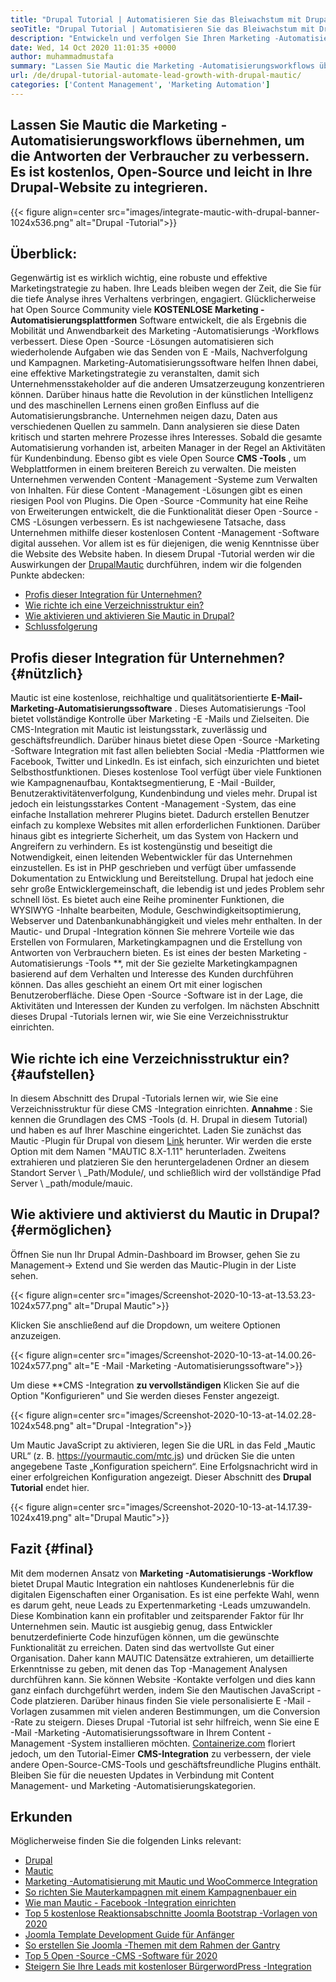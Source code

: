 ```yaml
---
title: "Drupal Tutorial | Automatisieren Sie das Bleiwachstum mit Drupal & Mautic '" 
seoTitle: "Drupal Tutorial | Automatisieren Sie das Bleiwachstum mit Drupal & Mautic" 
description: "Entwickeln und verfolgen Sie Ihren Marketing -Automatisierungs -Workflow mit Hilfe der Drupal -Mautischen Integration. Befolgen Sie dieses Drupal -Tutorial, um die Integrationsschritte zu erlernen." 
date: Wed, 14 Oct 2020 11:01:35 +0000
author: muhammadmustafa
summary: "Lassen Sie Mautic die Marketing -Automatisierungsworkflows übernehmen, um die Antworten der Verbraucher zu verbessern. Es ist kostenlos, Open-Source und leicht in Ihre Drupal-Website zu integrieren." 
url: /de/drupal-tutorial-automate-lead-growth-with-drupal-mautic/
categories: ['Content Management', 'Marketing Automation']
---
```


## Lassen Sie Mautic die Marketing -Automatisierungsworkflows übernehmen, um die Antworten der Verbraucher zu verbessern. Es ist kostenlos, Open-Source und leicht in Ihre Drupal-Website zu integrieren.

{{< figure align=center src="images/integrate-mautic-with-drupal-banner-1024x536.png" alt="Drupal -Tutorial">}}


## Überblick:
Gegenwärtig ist es wirklich wichtig, eine robuste und effektive Marketingstrategie zu haben. Ihre Leads bleiben wegen der Zeit, die Sie für die tiefe Analyse ihres Verhaltens verbringen, engagiert. Glücklicherweise hat Open Source Community viele **KOSTENLOSE Marketing -Automatisierungsplattformen**  Software entwickelt, die als Ergebnis die Mobilität und Anwendbarkeit des Marketing -Automatisierungs -Workflows verbessert. Diese Open -Source -Lösungen automatisieren sich wiederholende Aufgaben wie das Senden von E -Mails, Nachverfolgung und Kampagnen. Marketing-Automatisierungssoftware helfen Ihnen dabei, eine effektive Marketingstrategie zu veranstalten, damit sich Unternehmensstakeholder auf die anderen Umsatzerzeugung konzentrieren können. Darüber hinaus hatte die Revolution in der künstlichen Intelligenz und des maschinellen Lernens einen großen Einfluss auf die Automatisierungsbranche. Unternehmen neigen dazu, Daten aus verschiedenen Quellen zu sammeln. Dann analysieren sie diese Daten kritisch und starten mehrere Prozesse ihres Interesses. Sobald die gesamte Automatisierung vorhanden ist, arbeiten Manager in der Regel an Aktivitäten für Kundenbindung.
Ebenso gibt es viele Open Source **CMS -Tools** , um Webplattformen in einem breiteren Bereich zu verwalten. Die meisten Unternehmen verwenden Content -Management -Systeme zum Verwalten von Inhalten. Für diese Content -Management -Lösungen gibt es einen riesigen Pool von Plugins. Die Open -Source -Community hat eine Reihe von Erweiterungen entwickelt, die die Funktionalität dieser Open -Source -CMS -Lösungen verbessern. Es ist nachgewiesene Tatsache, dass Unternehmen mithilfe dieser kostenlosen Content -Management -Software digital aussehen. Vor allem ist es für diejenigen, die wenig Kenntnisse über die Website des Website haben. In diesem Drupal -Tutorial werden wir die Auswirkungen der [Drupal][2][Mautic][1] durchführen, indem wir die folgenden Punkte abdecken:
  * [Profis dieser Integration für Unternehmen?][3]
  * [Wie richte ich eine Verzeichnisstruktur ein?][4]
  * [Wie aktivieren und aktivieren Sie Mautic in Drupal?][5]
  * [Schlussfolgerung][6]

## Profis dieser Integration für Unternehmen?   {#nützlich}
Mautic ist eine kostenlose, reichhaltige und qualitätsorientierte **E-Mail-Marketing-Automatisierungssoftware** . Dieses Automatisierungs -Tool bietet vollständige Kontrolle über Marketing -E -Mails und Zielseiten. Die CMS-Integration mit Mautic ist leistungsstark, zuverlässig und geschäftsfreundlich. Darüber hinaus bietet diese Open -Source -Marketing -Software Integration mit fast allen beliebten Social -Media -Plattformen wie Facebook, Twitter und LinkedIn. Es ist einfach, sich einzurichten und bietet Selbsthostfunktionen. Dieses kostenlose Tool verfügt über viele Funktionen wie Kampagnenaufbau, Kontaktsegmentierung, E -Mail -Builder, Benutzeraktivitätenverfolgung, Kundenbindung und vieles mehr. Drupal ist jedoch ein leistungsstarkes Content -Management -System, das eine einfache Installation mehrerer Plugins bietet. Dadurch erstellen Benutzer einfach zu komplexe Websites mit allen erforderlichen Funktionen. Darüber hinaus gibt es integrierte Sicherheit, um das System von Hackern und Angreifern zu verhindern. Es ist kostengünstig und beseitigt die Notwendigkeit, einen leitenden Webentwickler für das Unternehmen einzustellen.
Es ist in PHP geschrieben und verfügt über umfassende Dokumentation zu Entwicklung und Bereitstellung. Drupal hat jedoch eine sehr große Entwicklergemeinschaft, die lebendig ist und jedes Problem sehr schnell löst. Es bietet auch eine Reihe prominenter Funktionen, die WYSIWYG -Inhalte bearbeiten, Module, Geschwindigkeitsoptimierung, Webserver und Datenbankunabhängigkeit und vieles mehr enthalten. In der Mautic- und Drupal -Integration können Sie mehrere Vorteile wie das Erstellen von Formularen, Marketingkampagnen und die Erstellung von Antworten von Verbrauchern bieten. Es ist eines der besten Marketing -Automatisierungs -Tools **, mit der Sie gezielte Marketingkampagnen basierend auf dem Verhalten und Interesse des Kunden durchführen können. Das alles geschieht an einem Ort mit einer logischen Benutzeroberfläche. Diese Open -Source -Software ist in der Lage, die Aktivitäten und Interessen der Kunden zu verfolgen. Im nächsten Abschnitt dieses Drupal -Tutorials lernen wir, wie Sie eine Verzeichnisstruktur einrichten.

## Wie richte ich eine Verzeichnisstruktur ein?   {#aufstellen}
In diesem Abschnitt des Drupal -Tutorials lernen wir, wie Sie eine Verzeichnisstruktur für diese CMS -Integration einrichten.
**Annahme** : Sie kennen die Grundlagen des CMS -Tools (d. H. Drupal in diesem Tutorial) und haben es auf Ihrer Maschine eingerichtet.
Laden Sie zunächst das Mautic -Plugin für Drupal von diesem [Link][7] herunter. Wir werden die erste Option mit dem Namen "MAUTIC 8.X-1.11" herunterladen.
Zweitens extrahieren und platzieren Sie den heruntergeladenen Ordner an diesem Standort Server \ _Path/Module/, und schließlich wird der vollständige Pfad Server \ _path/module/mauic.

## Wie aktiviere und aktivierst du Mautic in Drupal?   {#ermöglichen}
Öffnen Sie nun Ihr Drupal Admin-Dashboard im Browser, gehen Sie zu Management-> Extend und Sie werden das Mautic-Plugin in der Liste sehen.

{{< figure align=center src="images/Screenshot-2020-10-13-at-13.53.23-1024x577.png" alt="Drupal Mautic">}}

Klicken Sie anschließend auf die Dropdown, um weitere Optionen anzuzeigen.

{{< figure align=center src="images/Screenshot-2020-10-13-at-14.00.26-1024x577.png" alt="E -Mail -Marketing -Automatisierungssoftware">}}

Um diese **CMS -Integration  **zu vervollständigen**   Klicken Sie auf die Option "Konfigurieren" und Sie werden dieses Fenster angezeigt.

{{< figure align=center src="images/Screenshot-2020-10-13-at-14.02.28-1024x548.png" alt="Drupal -Integration">}}

Um Mautic JavaScript zu aktivieren, legen Sie die URL in das Feld „Mautic URL“ (z. B. https://yourmautic.com/mtc.js) und drücken Sie die unten angegebene Taste „Konfiguration speichern“. Eine Erfolgsnachricht wird in einer erfolgreichen Konfiguration angezeigt. Dieser Abschnitt des **Drupal Tutorial**  endet hier.

{{< figure align=center src="images/Screenshot-2020-10-13-at-14.17.39-1024x419.png" alt="Drupal Mautic">}}


## Fazit   {#final}
Mit dem modernen Ansatz von **Marketing -Automatisierungs -Workflow**  bietet Drupal Mautic Integration ein nahtloses Kundenerlebnis für die digitalen Eigenschaften einer Organisation. Es ist eine perfekte Wahl, wenn es darum geht, neue Leads zu Expertenmarketing -Leads umzuwandeln. Diese Kombination kann ein profitabler und zeitsparender Faktor für Ihr Unternehmen sein. Mautic ist ausgiebig genug, dass Entwickler benutzerdefinierte Code hinzufügen können, um die gewünschte Funktionalität zu erreichen. Daten sind das wertvollste Gut einer Organisation. Daher kann MAUTIC Datensätze extrahieren, um detaillierte Erkenntnisse zu geben, mit denen das Top -Management Analysen durchführen kann. Sie können Website -Kontakte verfolgen und dies kann ganz einfach durchgeführt werden, indem Sie den Mautischen JavaScript -Code platzieren. Darüber hinaus finden Sie viele personalisierte E -Mail -Vorlagen zusammen mit vielen anderen Bestimmungen, um die Conversion -Rate zu steigern.
Dieses Drupal -Tutorial ist sehr hilfreich, wenn Sie eine E -Mail -Marketing -Automatisierungssoftware in Ihrem Content -Management -System installieren möchten. [Containerize.com][8] floriert jedoch, um den Tutorial-Eimer **CMS-Integration**  zu verbessern, der viele andere Open-Source-CMS-Tools und geschäftsfreundliche Plugins enthält. Bleiben Sie für die neuesten Updates in Verbindung mit Content Management- und Marketing -Automatisierungskategorien.

## Erkunden
Möglicherweise finden Sie die folgenden Links relevant:
  * [Drupal][9]
  * [Mautic][10]
  * [Marketing -Automatisierung mit Mautic und WooCommerce Integration][11]
  * [So richten Sie Mauterkampagnen mit einem Kampagnenbauer ein][12]
  * [Wie man Mautic - Facebook -Integration einrichten][13]
  * [Top 5 kostenlose Reaktionsabschnitte Joomla Bootstrap -Vorlagen von 2020][14]
  * [Joomla Template Development Guide für Anfänger][15]
  * [So erstellen Sie Joomla -Themen mit dem Rahmen der Gantry][16]
  * [Top 5 Open -Source -CMS -Software für 2020][17]
  * [Steigern Sie Ihre Leads mit kostenloser BürgerwordPress -Integration][18]

  
[1]: https://products.containerize.com/marketing-automation/mautic
[2]: https://products.containerize.com/content-management/drupal
[3]: #useful
[4]: #setup
[5]: #enable
[6]: #final
[7]: https://www.drupal.org/project/mautic/releases
[8]: https://www.containerize.com/
[9]: https://products.containerize.com/content-management/drupal/
[10]: https://products.containerize.com/marketing-automation/mautic/
[11]: https://blog.containerize.com/blogging/marketing-automation-using-mautic-and-wordpress-woocommerce/
[12]: https://blog.containerize.com/marketing-automation/how-to-setup-marketing-campaigns-using-mautic-campaign-builder/
[13]: https://blog.containerize.com/marketing-automation/how-to-setup-mautic-facebook-integration/
[14]: https://blog.containerize.com/content-management/top-5-best-free-responsive-joomla-templates-of-2020/
[15]: https://blog.containerize.com/content-management/responsive-joomla-templates-tutorial/
[16]: https://blog.containerize.com/content-management/how-to-create-joomla-theme-joomla-gantry-framework/
[17]: https://blog.containerize.com/content-management/top-5-open-source-content-management-systems-for-2020/
[18]: https://blog.containerize.com/blogging/civicrm-wordpress-integration-wordpress-tutorial/
